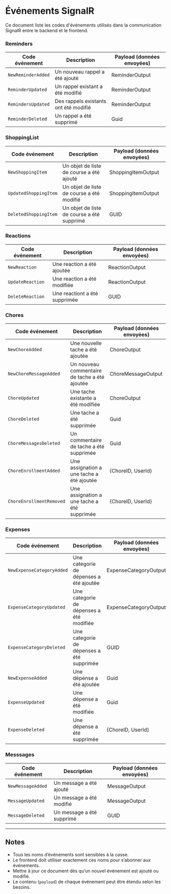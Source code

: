 # Événements SignalR

Ce document liste les codes d'événements utilisés dans la communication SignalR entre le backend et le frontend.

### Reminders
| Code événement | Description | Payload (données envoyées) |
|--|--|--|
| `NewReminderAdded` | Un nouveau rappel a été ajouté | ReminderOutput |
| `ReminderUpdated` | Un rappel existant a été modifié | ReminderOutput |
| `RemindersUpdated` | Des rappels existants ont été modifié | ReminderOutput |
| `ReminderDeleted` | Un rappel a été supprimé | Guid |

### ShoppingList
| Code événement | Description | Payload (données envoyées) |
|--|--|--|
| `NewShoppingItem` | Un objet de liste de course a été ajouté | ShoppingItemOutput |
| `UpdatedShoppingItem` | Un objet de liste de course a été modifié | ShoppingItemOutput |
| `DeletedShoppingItem` | Un objet de liste de course a été supprimé | GUID |

### Reactions
| Code événement | Description | Payload (données envoyées) |
|--|--|--|
| `NewReaction` | Une reaction a été ajoutée | ReactionOutput |
| `UpdateReaction` | Une reaction a été modifiée | ReactionOutput |
| `DeleteReaction` | Une reactiont a été supprimée | GUID |

### Chores
| Code événement | Description | Payload (données envoyées) |
|--|--|--|
| `NewChoreAdded` | Une nouvelle tache a été ajoutée | ChoreOutput |
| `NewChoreMessageAdded` | Un nouveau commentaire de tache a été ajoutée | ChoreMessageOutput |
| `ChoreUpdated` | Une tache existante a été modifiée | ChoreOutput |
| `ChoreDeleted` | Une tache a été supprimée | Guid |
| `ChoreMessagesDeleted` | Un commentaire de tache a été supprimée | Guid |
| `ChoreEnrollmentAdded` | Une assignation a une tache a été ajoutée | {ChoreID, UserId} |
| `ChoreEnrollmentRemoved` | Une assignation a une tache a été supprimée | {ChoreID, UserId} |

### Expenses
| Code événement | Description | Payload (données envoyées) |
|--|--|--|
| `NewExpenseCategoryAdded` | Une categorie de dépenses a été ajoutée | ExpenseCategoryOutput |
| `ExpenseCategoryUpdated` | Une categorie de dépenses a été modifiée | ExpenseCategoryOutput |
| `ExpenseCategoryDeleted` | Une categorie de dépenses a été supprimée | GUID |
| `NewExpenseAdded` | Une dépense a été ajoutée | Guid |
| `ExpenseUpdated` | Une dépense a été modifiée | Guid |
| `ExpenseDeleted` | Une dépense a été supprimée | {ChoreID, UserId} |

### Messsages 
| Code événement | Description | Payload (données envoyées) |
|--|--|--|
| `NewMessageAdded` | Un message a été ajouté | MessageOutput |
| `MessageUpdated` | Un message a été modifié | MessageOutput |
| `MessageDeleted` | Un message a été supprimé | GUID |

---

## Notes

- Tous les noms d’événements sont sensibles à la casse.
- Le frontend doit utiliser exactement ces noms pour s’abonner aux événements.
- Mettre à jour ce document dès qu’un nouvel événement est ajouté ou modifié.
- Le contenu (`payload`) de chaque événement peut être étendu selon les besoins.
